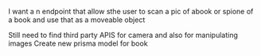 I want a n endpoint that allow sthe user to scan a pic of abook or spione of a book and use that as a moveable object

Still need to find third party APIS for camera and also for manipulating images
 Create new prisma model for book